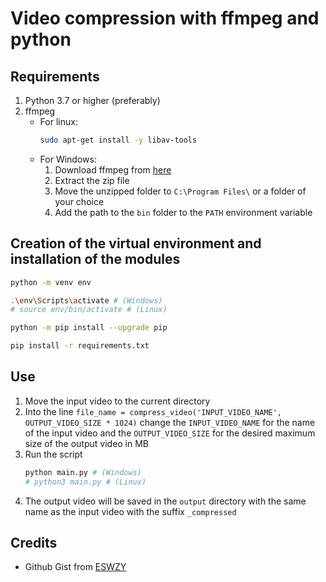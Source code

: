# Video compression with ffmpeg and python

## Requirements

1. Python 3.7 or higher (preferably)
2. ffmpeg
    - For linux:
        ```bash
        sudo apt-get install -y libav-tools
        ```
    - For Windows:
        1. Download ffmpeg from [here](https://github.com/BtbN/FFmpeg-Builds/releases)
        2. Extract the zip file
        3. Move the unzipped folder to `C:\Program Files\` or a folder of your choice
        4. Add the path to the `bin` folder to the `PATH` environment variable

## Creation of the virtual environment and installation of the modules

```bash
python -m venv env

.\env\Scripts\activate # (Windows)
# source env/bin/activate # (Linux)

python -m pip install --upgrade pip

pip install -r requirements.txt
```

## Use

1. Move the input video to the current directory
2. Into the line `file_name = compress_video('INPUT_VIDEO_NAME', OUTPUT_VIDEO_SIZE * 1024)` change the `INPUT_VIDEO_NAME` for the name of the input video and the `OUTPUT_VIDEO_SIZE` for the desired maximum size of the output video in MB
3. Run the script
    ```bash
    python main.py # (Windows)
    # python3 main.py # (Linux)
    ```
4. The output video will be saved in the `output` directory with the same name as the input video with the suffix `_compressed`

## Credits

- Github Gist from [ESWZY](https://gist.github.com/ESWZY/a420a308d3118f21274a0bc3a6feb1ff)